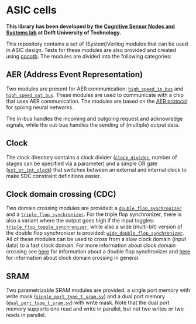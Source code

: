 # ASIC cells

**This library has been developed by the [Cognitive Sensor Nodes and Systems lab](https://ei.et.tudelft.nl/Research/theme.php?id=63) at Delft University of Technology.**

This repository contains a set of (System)Verilog modules that can be used in ASIC design. Tests for these modules are also provided and created using [cocotb](https://github.com/cocotb/cocotb).
The modules are divided into the following categories:

## AER (Address Event Representation)

Two modules are present for AER communication: [`high_speed_in_bus`](./src/aer/high_speed_in_bus.v) and [`high_speed_out_bus`](./src/aer/high_speed_out_bus.v). These modules are used to communicate with a chip that uses AER communication. The modules are based on the [AER protocol](https://jamesmccaffrey.wordpress.com/2020/01/03/address-event-representation-for-spiking-neural-networks/) for spiking neural networks.

The in-bus handles the incoming and outgoing request and acknowledge signals, while the out-bus handles the sending of (multiple) output data.

## Clock

The clock directory contains a clock divider ([`clock_divider`](./src/clock/clock_divider.v), number of stages can be specified via a parameter) and a simple OR gate ([`ext_or_int_clock`](./src/clock/ext_or_int_clock.v)) that switches between an external and internal clock to make SDC constraint definitions easier.

## Clock domain crossing (CDC)

Two domain crossing modules are provided: a [`double_flop_synchronizer`](./src/domain_crossing/double_flop_synchronizer.v) and a [`triple_flop_synchronizer`](./src/domain_crossing/triple_flop_synchronizer.v). For the triple flop synchronizer, there is also a variant where the output goes high if the input toggles: [`triple_flop_toggle_synchronizer`](./src/domain_crossing/triple_flop_toggle_synchronizer.v), while also a wide (multi-bit) version of the double flop synchronizer is provided: [`wide_double_flop_synchronizer`](./src/domain_crossing/wide_double_flop_synchronizer.v). All of these modules can be used to cross from a slow clock domain (input data) to a fast clock domain. For more information about clock domain crossing see [here](https://electrobinary.blogspot.com/2020/06/double-flop-synchronizer.html) for information about a double flop synchronizer and [here](https://www.verilogpro.com/clock-domain-crossing-part-1/) for information about clock domain crossing in general.

## SRAM

Two parametrizable SRAM modules are provided: a single port memory with write mask ([`single_port_type_t_sram.sv`](./src/sram/single_port_type_t_sram.sv)) and a dual port memory ([`dual_port_type_t_sram.sv`](./src/sram/dual_port_type_t_sram.sv)) with write mask. Note that the dual port memory supports one read and write in parallel, but not two writes or two reads in parallel.
